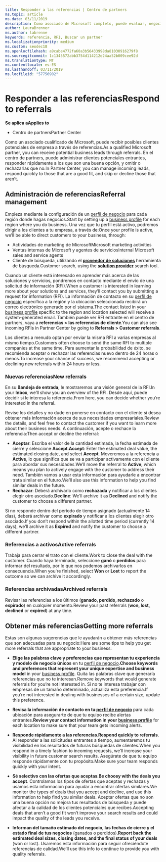```yaml
---
title: Responder a las referencias | Centro de partners
ms.topic: article
ms.date: 03/11/2019
description: Como asociado de Microsoft completo, puede evaluar, negociar y responder a las referencias a través del centro de partners.
author: LauraBrenner
ms.author: labrenne
keywords: referencia, RFI, Buscar un partner
ms.localizationpriority: medium
ms.custom: seodec18
ms.openlocfilehash: a9cabe4772fa60a3b56433998da81030916279f8
ms.sourcegitcommit: 1c1345572abb3754d114212e24aa52b009cee92d
ms.translationtype: MT
ms.contentlocale: es-ES
ms.lasthandoff: 03/11/2019
ms.locfileid: "57756902"
---
```

# <a name="respond-to-referrals"></a><span data-ttu-id="84b3e-104">Responder a las referencias</span><span class="sxs-lookup"><span data-stu-id="84b3e-104">Respond to referrals</span></span>

<span data-ttu-id="84b3e-105">**Se aplica a**</span><span class="sxs-lookup"><span data-stu-id="84b3e-105">**Applies to**</span></span>

-  <span data-ttu-id="84b3e-106">Centro de partners</span><span class="sxs-lookup"><span data-stu-id="84b3e-106">Partner Center</span></span>

<span data-ttu-id="84b3e-107">Como un asociado cualificado de Microsoft, puede recibir posibles clientes potenciales de empresa a través de referencias.</span><span class="sxs-lookup"><span data-stu-id="84b3e-107">As a qualified Microsoft partner, you can receive potential business leads through referrals.</span></span> <span data-ttu-id="84b3e-108">En el centro de partners, puede administrar clientes potenciales entrantes, responder rápidamente a los que son una buena opción, y omitir o rechazarlas que no.</span><span class="sxs-lookup"><span data-stu-id="84b3e-108">In Partner Center, you can manage incoming leads, respond quickly to those that are a good fit, and skip or decline those that aren’t.</span></span> 

## <a name="referral-management"></a><span data-ttu-id="84b3e-109">Administración de referencias</span><span class="sxs-lookup"><span data-stu-id="84b3e-109">Referral management</span></span>

<span data-ttu-id="84b3e-110">Empieza mediante la configuración de un [perfil de negocio](create-a-marketing-profile.md) para cada región donde hagas negocios.</span><span class="sxs-lookup"><span data-stu-id="84b3e-110">Start by setting up a [business profile](create-a-marketing-profile.md) for each region where you do business.</span></span> <span data-ttu-id="84b3e-111">Una vez que tu perfil está activo, podremos dirigir a los clientes a tu empresa, a través de:</span><span class="sxs-lookup"><span data-stu-id="84b3e-111">Once your profile is active, we’ll be able to direct customers to your business, through:</span></span>

*  <span data-ttu-id="84b3e-112">Actividades de marketing de Microsoft</span><span class="sxs-lookup"><span data-stu-id="84b3e-112">Microsoft marketing activities</span></span>
*  <span data-ttu-id="84b3e-113">Ventas internas de Microsoft y agentes de servicios</span><span class="sxs-lookup"><span data-stu-id="84b3e-113">Internal Microsoft sales and service agents</span></span>
*  <span data-ttu-id="84b3e-114">Cliente de búsqueda, utilizando el **[proveedor de soluciones](https://www.microsoft.com/solution-providers/home)** herramienta de búsqueda.</span><span class="sxs-lookup"><span data-stu-id="84b3e-114">Customer search, using the **[solution provider](https://www.microsoft.com/solution-providers/home)** search tool.</span></span>

<span data-ttu-id="84b3e-115">Cuando un cliente está interesado en aprender más acerca de las soluciones y servicios, pondremos en contacto mediante el envío de una solicitud de información (RFI).</span><span class="sxs-lookup"><span data-stu-id="84b3e-115">When a customer is interested in learning more about your solutions and services, they’ll contact you by submitting a request for information (RFI).</span></span> <span data-ttu-id="84b3e-116">La información de contacto en su [perfil de negocio](create-a-marketing-profile.md) específica a la región y la ubicación seleccionada recibirá un correo electrónico generado por el sistema.</span><span class="sxs-lookup"><span data-stu-id="84b3e-116">The contact listed in your [business profile](create-a-marketing-profile.md) specific to the region and location selected will receive a system-generated email.</span></span> <span data-ttu-id="84b3e-117">También puede ver RFI entrante en el centro de partners, vaya a **referencias > las referencias de cliente**.</span><span class="sxs-lookup"><span data-stu-id="84b3e-117">You can also see incoming RFIs in Partner Center by going to **Referrals > Customer referrals**.</span></span>

<span data-ttu-id="84b3e-118">Los clientes a menudo optan por enviar la misma RFI a varias empresas al mismo tiempo.</span><span class="sxs-lookup"><span data-stu-id="84b3e-118">Customers often choose to send the same RFI to multiple companies at the same time.</span></span> <span data-ttu-id="84b3e-119">Para aumentar la probabilidad de éxito, se recomienda aceptar o rechazar las referencias nuevo dentro de 24 horas o menos.</span><span class="sxs-lookup"><span data-stu-id="84b3e-119">To increase your chance of success, we recommend accepting or declining new referrals within 24 hours or less.</span></span>

### <a name="new-referrals"></a><span data-ttu-id="84b3e-120">Nuevas referencias</span><span class="sxs-lookup"><span data-stu-id="84b3e-120">New referrals</span></span>

<span data-ttu-id="84b3e-121">En su **Bandeja de entrada**, le mostraremos una visión general de la RFI.</span><span class="sxs-lookup"><span data-stu-id="84b3e-121">In your **Inbox**, we’ll show you an overview of the RFI.</span></span> <span data-ttu-id="84b3e-122">Desde aquí, puede decidir si le interesa la referencia.</span><span class="sxs-lookup"><span data-stu-id="84b3e-122">From here, you can decide whether you’re interested in the referral.</span></span> 

<span data-ttu-id="84b3e-123">Revise los detalles y no dude en ponerse en contacto con el cliente si desea obtener más información acerca de sus necesidades empresariales.</span><span class="sxs-lookup"><span data-stu-id="84b3e-123">Review the details, and feel free to contact the customer if you want to learn more about their business needs.</span></span> <span data-ttu-id="84b3e-124">A continuación, acepte o rechace la referencia:</span><span class="sxs-lookup"><span data-stu-id="84b3e-124">Then accept or decline the referral:</span></span> 

*  <span data-ttu-id="84b3e-125">**Aceptar**: Escriba el valor de la cantidad estimada, la fecha estimada de cierre y seleccione **Accept**.</span><span class="sxs-lookup"><span data-stu-id="84b3e-125">**Accept**: Enter the estimated deal value, the estimated closing date, and select **Accept**.</span></span> <span data-ttu-id="84b3e-126">Moveremos a la referencia a **Active**, lo que significa que se va a participar activamente con el cliente para abordar sus necesidades.</span><span class="sxs-lookup"><span data-stu-id="84b3e-126">We’ll move the referral to **Active**, which means you plan to actively engage with the customer to address their need.</span></span> <span data-ttu-id="84b3e-127">También vamos a usar esta información para ayudarle a encontrar trata similar en el futuro.</span><span class="sxs-lookup"><span data-stu-id="84b3e-127">We’ll also use this information to help you find similar deals in the future.</span></span>
*  <span data-ttu-id="84b3e-128">**Rechazar**: Deberá archivarlo como **rechazada** y notificar a los clientes elegir otro asociado.</span><span class="sxs-lookup"><span data-stu-id="84b3e-128">**Decline**: We’ll archive it as **Declined** and notify the customer to choose a different partner.</span></span>

<span data-ttu-id="84b3e-129">Si no responde dentro del período de tiempo asignado (actualmente 14 días), deberá archivar como **expirado** y notificar a los clientes elegir otro asociado.</span><span class="sxs-lookup"><span data-stu-id="84b3e-129">If you don’t respond within the allotted time period (currently 14 days), we’ll archive it as **Expired** and notify the customer to choose a different partner.</span></span>

### <a name="active-referrals"></a><span data-ttu-id="84b3e-130">Referencias a activos</span><span class="sxs-lookup"><span data-stu-id="84b3e-130">Active referrals</span></span>

<span data-ttu-id="84b3e-131">Trabaja para cerrar el trato con el cliente.</span><span class="sxs-lookup"><span data-stu-id="84b3e-131">Work to close the deal with the customer.</span></span> <span data-ttu-id="84b3e-132">Cuando haya terminado, seleccione **ganó** o **perdidos** para informar del resultado, por lo que nos podemos archivarlos en consecuencia.</span><span class="sxs-lookup"><span data-stu-id="84b3e-132">When you're finished, select **Won** or **Lost** to report the outcome so we can archive it accordingly.</span></span>

### <a name="archived-referrals"></a><span data-ttu-id="84b3e-133">Referencias archivadas</span><span class="sxs-lookup"><span data-stu-id="84b3e-133">Archived referrals</span></span>

<span data-ttu-id="84b3e-134">Revisar las referencias a los últimos (**ganado, perdido, rechazado** o **expirado**) en cualquier momento.</span><span class="sxs-lookup"><span data-stu-id="84b3e-134">Review your past referrals (**won, lost, declined** or **expired**) at any time.</span></span> 

## <a name="getting-more-referrals"></a><span data-ttu-id="84b3e-135">Obtener más referencias</span><span class="sxs-lookup"><span data-stu-id="84b3e-135">Getting more referrals</span></span>

<span data-ttu-id="84b3e-136">Estas son algunas sugerencias que le ayudarán a obtener más referencias que son adecuadas para su negocio:</span><span class="sxs-lookup"><span data-stu-id="84b3e-136">Here are some tips to help you get more referrals that are appropriate to your business:</span></span>

*  <span data-ttu-id="84b3e-137">**Elige las palabras clave y preferencias que representan tu experiencia y modelo de negocio únicos** en tu [perfil de negocio](create-a-marketing-profile.md).</span><span class="sxs-lookup"><span data-stu-id="84b3e-137">**Choose keywords and preferences that represent your unique expertise and business model** in your [business profile](create-a-marketing-profile.md).</span></span> <span data-ttu-id="84b3e-138">Quita las palabras clave que generaría referencias que no te interesan.</span><span class="sxs-lookup"><span data-stu-id="84b3e-138">Remove keywords that would generate referrals for you’re not interested in.</span></span> <span data-ttu-id="84b3e-139">Si no te interesa trabajar con empresas de un tamaño determinado, actualiza esta preferencia.</span><span class="sxs-lookup"><span data-stu-id="84b3e-139">If you’re not interested in dealing with businesses of a certain size, update this preference.</span></span>

*  <span data-ttu-id="84b3e-140">**Revisa la información de contacto en tu [perfil de negocio](create-a-marketing-profile.md)** para cada ubicación para asegurarte de que tu equipo recibe alertas entrantes.</span><span class="sxs-lookup"><span data-stu-id="84b3e-140">**Review your contact information in your [business profile](create-a-marketing-profile.md)** for each location to make sure that your team gets incoming alerts.</span></span>

*  <span data-ttu-id="84b3e-141">**Responde rápidamente a las referencias**.</span><span class="sxs-lookup"><span data-stu-id="84b3e-141">**Respond quickly to referrals**.</span></span> <span data-ttu-id="84b3e-142">Al responder a las solicitudes entrantes a tiempo, aumentaremos tu visibilidad en los resultados de futuras búsquedas de clientes.</span><span class="sxs-lookup"><span data-stu-id="84b3e-142">When you respond in a timely fashion to incoming requests, we’ll increase your visibility in future customer search results.</span></span> <span data-ttu-id="84b3e-143">Asegúrate de que tu equipo responde rápidamente con tu propósito.</span><span class="sxs-lookup"><span data-stu-id="84b3e-143">Make sure your team responds quickly with your intent.</span></span>

*  <span data-ttu-id="84b3e-144">**Sé selectivo con las ofertas que aceptas**.</span><span class="sxs-lookup"><span data-stu-id="84b3e-144">**Be choosy with the deals you accept**.</span></span> <span data-ttu-id="84b3e-145">Controlamos los tipos de ofertas que aceptas y rechazas y usamos esta información para ayudar a encontrar ofertas similares.</span><span class="sxs-lookup"><span data-stu-id="84b3e-145">We monitor the types of deals that you accept and decline, and use this information to help find you similar deals.</span></span> <span data-ttu-id="84b3e-146">Aceptar ofertas que no son una buena opción no mejora tus resultados de búsqueda y puede afectar a la calidad de los clientes potenciales que recibes.</span><span class="sxs-lookup"><span data-stu-id="84b3e-146">Accepting deals that aren’t a good fit won’t improve your search results and could impact the quality of the leads you receive.</span></span>

*  <span data-ttu-id="84b3e-147">**Informan del tamaño estimado del negocio, las fechas de cierre y el estado final de tus negocios** (ganados o perdidos).</span><span class="sxs-lookup"><span data-stu-id="84b3e-147">**Report back the estimated deal sizes, closing dates, and the final status of your deals** (won or lost).</span></span> <span data-ttu-id="84b3e-148">Usaremos esta información para seguir ofreciéndote referencias de calidad.</span><span class="sxs-lookup"><span data-stu-id="84b3e-148">We’ll use this info to continue to provide you with quality referrals.</span></span>
